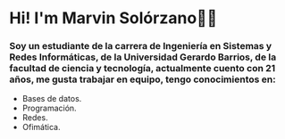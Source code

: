 # Hi! I'm Marvin Solórzano👋✨
### Soy un estudiante de la carrera de Ingeniería en Sistemas y Redes Informáticas, de la Universidad Gerardo Barrios, de la facultad de ciencia y tecnología, actualmente cuento con 21 años, me gusta trabajar en equipo, tengo conocimientos en: 

- Bases de datos.
- Programación.
- Redes.
- Ofimática.


<!--
**USIS051620/usis051620** is a ✨ _special_ ✨ repository because its `README.md` (this file) appears on your GitHub profile.

Here are some ideas to get you started:

- 🔭 I’m currently working on ...
- 🌱 I’m currently learning ...
- 👯 I’m looking to collaborate on ...
- 🤔 I’m looking for help with ...
- 💬 Ask me about ...
- 📫 How to reach me: ...
- 😄 Pronouns: ...
- ⚡ Fun fact: ...
-->
